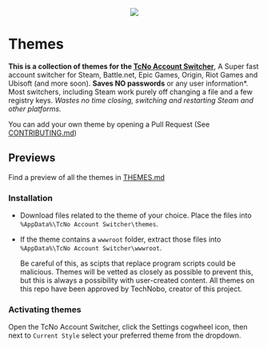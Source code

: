 
<p align="center">
  <a href="https://tcno.co/">
    <img src="https://raw.githubusercontent.com/TcNobo/TcNo-Acc-Switcher-Themes/master/other/img/Themes_Banner.png"></a>
</p>

# Themes

**This is a collection of themes for the [TcNo Account Switcher](https://github.com/TcNobo/TcNo-Acc-Switcher)**, A Super fast account switcher for Steam, Battle.net, Epic Games, Origin, Riot Games and Ubisoft (and more soon).
**Saves NO passwords** or any user information*. Most switchers, including Steam work purely off changing a file and a few registry keys.
*Wastes no time closing, switching and restarting Steam and other platforms.*


You can add your own theme by opening a Pull Request (See [CONTRIBUTING.md](CONTRIBUTING.md))

## Previews

Find a preview of all the themes in [THEMES.md](THEMES.md)

### Installation

- Download files related to the theme of your choice. Place the files into `%AppData%\TcNo Account Switcher\themes`.

- If the theme contains a `wwwroot` folder, extract those files into `%AppData%\TcNo Account Switcher\wwwroot`.

  Be careful of this, as scipts that replace program scripts could be malicious. Themes will be vetted as closely as possible to prevent this, but this is always a possibility with user-created content. All themes on this repo have been approved by TechNobo, creator of this project.

### Activating themes

Open the TcNo Account Switcher, click the Settings cogwheel icon, then next to `Current Style` select your preferred theme from the dropdown.